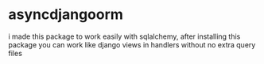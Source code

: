 # asyncdjangoorm
i made this package to work easily with sqlalchemy, after installing this package you can work like django views in handlers without no extra query files
